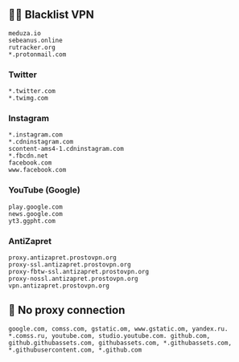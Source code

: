 ## 🕵️‍♀️ Blacklist VPN
```
meduza.io
sebeanus.online
rutracker.org
*.protonmail.com
```
### Twitter
```
*.twitter.com
*.twimg.com
```

### Instagram
```
*.instagram.com
*.cdninstagram.com
scontent-ams4-1.cdninstagram.com
*.fbcdn.net
facebook.com
www.facebook.com
```
### YouTube (Google)
```
play.google.com
news.google.com
yt3.ggpht.com
```

### AntiZapret
```
proxy.antizapret.prostovpn.org
proxy-ssl.antizapret.prostovpn.org
proxy-fbtw-ssl.antizapret.prostovpn.org
proxy-nossl.antizapret.prostovpn.org
vpn.antizapret.prostovpn.org 
```

## 📵 No proxy connection
```
google.com, comss.com, gstatic.om, www.gstatic.om, yandex.ru. *.comss.ru, youtube.com, studio.youtube.com. github.com, github.githubassets.com, githubassets.com, *.githubassets.com, *.githubusercontent.com, *.github.com
```
